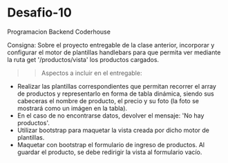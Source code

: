 # Desafio-10
 Programacion Backend Coderhouse
 
Consigna:  Sobre el proyecto entregable de la clase anterior, incorporar y configurar el motor de plantillas handlebars para que permita ver mediante la ruta get '/productos/vista' los productos cargados.

>>  Aspectos a incluir en el entregable:
- Realizar las plantillas correspondientes que permitan recorrer el array de productos y representarlo en forma de tabla dinámica, siendo sus cabeceras el nombre de producto, el precio y su foto (la foto se mostrará como un imágen en la tabla).
- En el caso de no encontrarse datos, devolver el mensaje: 'No hay productos'.
- Utilizar bootstrap para maquetar la vista creada por dicho motor de plantillas.
- Maquetar con bootstrap el formulario de ingreso de productos. Al guardar el producto, se debe redirigir la vista al formulario vacío.


